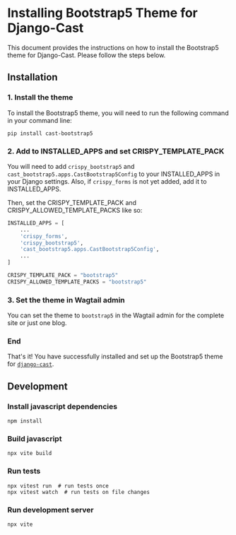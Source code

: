 # Installing Bootstrap5 Theme for Django-Cast

This document provides the instructions on how to install the Bootstrap5 theme for Django-Cast. Please follow the steps below.

## Installation

### 1. Install the theme

To install the Bootstrap5 theme, you will need to run the following command in your command line:

```shell
pip install cast-bootstrap5
```

### 2. Add to INSTALLED_APPS and set CRISPY_TEMPLATE_PACK

You will need to add `crispy_bootstrap5` and `cast_bootstrap5.apps.CastBootstrap5Config`
to your INSTALLED_APPS in your Django settings. Also, if `crispy_forms` is not
yet added, add it to INSTALLED_APPS.

Then, set the CRISPY_TEMPLATE_PACK and CRISPY_ALLOWED_TEMPLATE_PACKS like so:

```python
INSTALLED_APPS = [
    ...
    'crispy_forms',
    'crispy_bootstrap5',
    'cast_bootstrap5.apps.CastBootstrap5Config',
    ...
]

CRISPY_TEMPLATE_PACK = "bootstrap5"
CRISPY_ALLOWED_TEMPLATE_PACKS = "bootstrap5"
```
### 3. Set the theme in Wagtail admin

You can set the theme to `bootstrap5` in the Wagtail admin for the
complete site or just one blog.

### End

That's it! You have successfully installed and set up the Bootstrap5 theme
for [`django-cast`](https://github.com/ephes/django-cast).

## Development
### Install javascript dependencies

```shell
npm install
```

### Build javascript

```shell
npx vite build
```

### Run tests

```shell
npx vitest run  # run tests once
npx vitest watch  # run tests on file changes
```

### Run development server

```shell
npx vite
```
